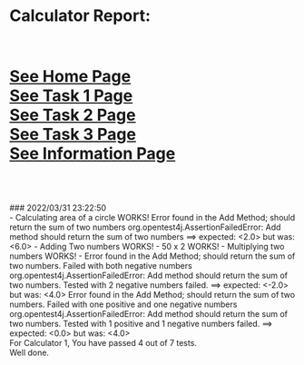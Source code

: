 # Calculator Report: 
 <br/>[See Home Page ](/README.md)
 <br/>[See Task 1 Page ](/Task1.md)
 <br/>[See Task 2 Page ](/Task2.md)
 <br/>[See Task 3 Page ](/Task3.md)
 <br/>[See Information Page ](/Info.md)
 <br/><br> 
==================
<br>
### 2022/03/31 23:22:50 
 <br>
 - Calculating area of a circle WORKS! 
Error found in the Add Method;  should return the sum of two numbers 
org.opentest4j.AssertionFailedError: Add method should return the sum of two numbers ==> expected: <2.0> but was: <6.0>
 - Adding Two numbers WORKS! 
 - 50 x 2 WORKS! 
 - Multiplying two numbers WORKS! 
 - Error found in the Add Method;  should return the sum of two numbers. Failed with both negative numbers
org.opentest4j.AssertionFailedError: Add method should return the sum of two numbers. Tested with 2 negative numbers failed. ==> expected: <-2.0> but was: <4.0>
Error found in the Add Method;  should return the sum of two numbers. Failed with one positive and one negative numbers
org.opentest4j.AssertionFailedError: Add method should return the sum of two numbers. Tested with 1 positive and 1 negative numbers failed. ==> expected: <0.0> but was: <4.0>

 <br>
For Calculator 1, You have passed 4 out of 7 tests. 
 <br>
Well done.
 <br>